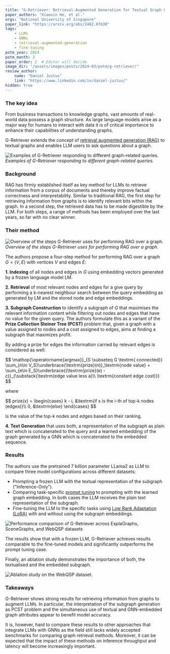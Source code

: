 ```yaml
---
title: "G-Retriever: Retrieval-Augmented Generation for Textual Graph Understanding and Question Answering"
paper_authors: "Xiaoxin He, et al."
orgs: "National University of Singapore"
paper_link: "https://arxiv.org/abs/2402.07630"
tags:
    - LLMs
    - GNNs
    - retrieval-augmented-generation
    - fine-tuning
potm_year: 2024
potm_month: 3
paper_order: 2  # Editor will decide
image_dir: "/assets/images/posts/2024-03/potm/g-retriever/"
review_author:
    name: "Daniel Justus"
    link: "https://www.linkedin.com/in/daniel-justus/"
hidden: true
---
```


### The key idea

From business transactions to knowledge graphs, vast amounts of real-world data possess a graph structure. As large language models arise as a major way for humans to interact with data it is of critical importance to enhance their capabilities of understanding graphs.

G-Retriever extends the concept of [retrieval augmented generation (RAG)](https://arxiv.org/abs/2005.11401) to textual graphs and enables LLM users to ask questions about a graph.

<img src="{{ page.image_dir | append: 'G-Retriever_Fig1.png' | relative_url }}" alt="Examples of G-Retriever responding to different graph-related queries.">
<figcaption><i>Examples of G-Retriever responding to different graph-related queries.</i></figcaption>

### Background

RAG has firmly established itself as key method for LLMs to retrieve information from a corpus of documents and thereby improve factual correctness and interpretability. Similar to traditional RAG, the first step for retrieving information from graphs is to identify relevant bits within the graph. In a second step, the retrieved data has to be made digestible by the LLM. For both steps, a range of methods has been employed over the last years, so far with no clear winner.

### Their method

<img src="{{ page.image_dir | append: 'G-Retriever_Fig3.png' | relative_url }}" alt="Overview of the steps G-Retriever uses for performing RAG over a graph.">
<figcaption><i>Overview of the steps G-Retriever uses for performing RAG over a graph.</i></figcaption>

The authors propose a four-step method for performing RAG over a graph $G = (V,E)$ with vertices $V$ and edges $E$:

**1. Indexing** of all nodes and edges in $G$ using embedding vectors generated by a frozen language model $\textrm{LM}$.

**2. Retrieval** of most relevant nodes and edges for a give query by performing a k-nearest neighbour search between the query embedding as generated by $\textrm{LM}$ and the stored node and edge embeddings.

**3. Subgraph Construction** to identify a subgraph of $G$ that maximises the relevant information content while filtering out nodes and edges that have no value for the given query. The authors formulate this as a variant of the **Prize Collection Steiner Tree (PCST)** problem that, given a graph with a value assigned to nodes and a cost assigned to edges, aims at finding a subgraph that maximizes profit.

By adding a prize for edges the information carried by relevant edges is considered as well:

<div>
$$
    \mathop{\operatorname{argmax}}_{S \subseteq G \textrm{ connected}} \sum_{n\in V_S}\underbrace{\textrm{prize}(n)}_\textrm{node value} + \sum_{e\in E_S}\underbrace{(\textrm{prize}(e) - c)}_{\substack{\textrm{edge value less a}\\ \textrm{constant edge cost}}}
$$
</div>

where 

<div>
$$
    prize(x) = 
    \begin{cases}
        k - i, &\textrm{if x is the i-th of top-k nodes (edges)}\\
        0, &\textrm{else}
    \end{cases}
$$
</div>

is the value of the top-k nodes and edges based on their ranking.

**4. Text Generation** that uses both, a representation of the subgraph as plain text which is concatenated to the query and a learned embedding of the graph generated by a GNN which is concatenated to the embedded sequence.


### Results

The authors use the pretrained 7 billion parameter LLama2 as LLM to compare three model configurations across different datasets:
* Prompting a frozen LLM with the textual representation of the subgraph ("Inference-Only"). 
* Comparing task-specific [prompt tuning](https://arxiv.org/abs/2104.08691) to prompting with the learned graph embedding. In both cases the LLM receives the plain text representation of the subgraph. 
* Fine-tuning the LLM to the specific tasks using [Low Rank Adaptation (LoRA)](https://arxiv.org/abs/2106.09685) with and without using the subgraph embeddings.

<img class="constrained_img_large"  src="{{ page.image_dir | append: 'G-Retriever_Tab3.png' | relative_url }}" alt="Performance comparison of G-Retriever across ExplaGraphs, SceneGraphs, and WebQSP datasets">

The results show that with a frozen LLM, G-Retriever achieves results comparable to the fine-tuned models and significantly outperforms the prompt tuning case.

Finally, an ablation study demonstrates the importance of both, the textualised and the embedded subgraph.

<img class="constrained_img_small" src="{{ page.image_dir | append: 'G-Retriever_Tab6.png' | relative_url }}" alt="Ablation study on the WebQSP dataset.">

### Takeaways
G-Retriever shows strong results for retrieving information from graphs to augment LLMs. In particular, the interpretation of the subgraph generation as PCST problem and the simultaneous use of textual and GNN-embedded graph attributes appear to benefit model accuracy.

It is, however, hard to compare these results to other approaches that integrate LLMs with GNNs as the field still lacks widely accepted benchmarks for comparing graph retrieval methods. Moreover, it can be expected that the impact of these methods on inference throughput and latency will become increasingly important.